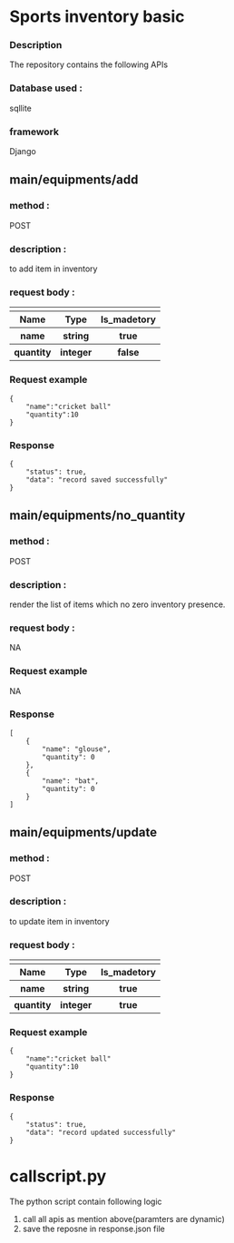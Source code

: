 # Sports inventory basic


### Description
The repository contains the following APIs

### Database used : 
sqllite

### framework 
Django


## main/equipments/add

### method : 
POST

### description :
 to add item in inventory

### request body :

<table>
 <td>
 <tr>
 <th>Name</th>
 <th> Type</th>
<th>Is_madetory</th>
</tr>
</td>
 <tr>
 <th>name</th>
 <th>string</th>
 <th>true</th>
</tr>
 <tr>
 <th> quantity</th>
 <th>integer</th>
 <th>false</th>
</tr>
</table>

### Request example
```
{
    "name":"cricket ball"
    "quantity":10
}  
``` 
### Response 
```
{
    "status": true,
    "data": "record saved successfully"
}
```

## main/equipments/no_quantity
### method : 
POST

### description :
 render  the list of items which no zero inventory presence. 

### request body :
NA
### Request example
NA
### Response 
```
[
    {
        "name": "glouse",
        "quantity": 0
    },
    {
        "name": "bat",
        "quantity": 0
    }
]
```


## main/equipments/update


### method : 
POST

### description :
 to update item in inventory

### request body :

<table>
 <td>
 <tr>
 <th>Name</th>
 <th> Type</th>
<th>Is_madetory</th>
</tr>
</td>
 <tr>
 <th>name</th>
 <th>string</th>
 <th>true</th>
</tr>
 <tr>
 <th>quantity</th>
 <th>integer</th>
 <th>true</th>
</tr>
</table>

### Request example
```
{
    "name":"cricket ball"
    "quantity":10
}  
``` 
### Response 
```
{
    "status": true,
    "data": "record updated successfully"
}
```

# callscript.py

The python script contain following logic
1. call all apis as mention above(paramters are dynamic)
2. save the reposne in response.json file







